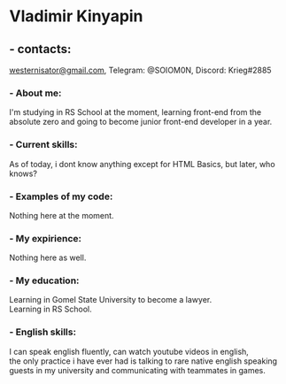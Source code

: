 # **Vladimir Kinyapin**

## - contacts:
 
 westernisator@gmail.com, Telegram: @SOIOM0N, Discord: Krieg#2885

### - About me: 

I'm studying in RS School at the moment, learning front-end from the absolute zero and going to become junior front-end developer in a year.

### - Current skills:

 As of today, i dont know anything except for HTML Basics, but later, who knows?

### - Examples of my code: 

Nothing here at the moment.

### - My expirience:

Nothing here as well.

### - My education:

Learning in Gomel State University to become a lawyer.</br>
Learning in RS School.</br>

### - English skills:

I can speak english fluently, can watch youtube videos in english,</br> the only practice i have ever had is talking to rare native english speaking guests in my university and communicating with teammates in games.
